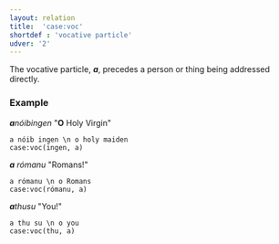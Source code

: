 ```yaml
---
layout: relation
title:  'case:voc'
shortdef : 'vocative particle'
udver: '2'
---
```


The vocative particle, _<b>a</b>_, precedes a person or thing being addressed directly.

### Example

_<b>a</b>nóibingen_ "<b>O</b> Holy Virgin"

~~~ sdparse
a nóib ingen \n o holy maiden
case:voc(ingen, a)
~~~

_<b>a</b> rómanu_ "Romans!"

~~~ sdparse
a rómanu \n o Romans
case:voc(rómanu, a)
~~~

_<b>a</b>thusu_ "You!"

~~~ sdparse
a thu su \n o you
case:voc(thu, a)
~~~
<!-- Interlanguage links updated Út 9. května 2023, 20:04:03 CEST -->
